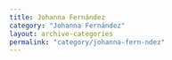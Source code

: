 ```yaml
---
title: Johanna Fernández
category: "Johanna Fernández"
layout: archive-categories
permalink: "category/johanna-fern-ndez"
---
```

